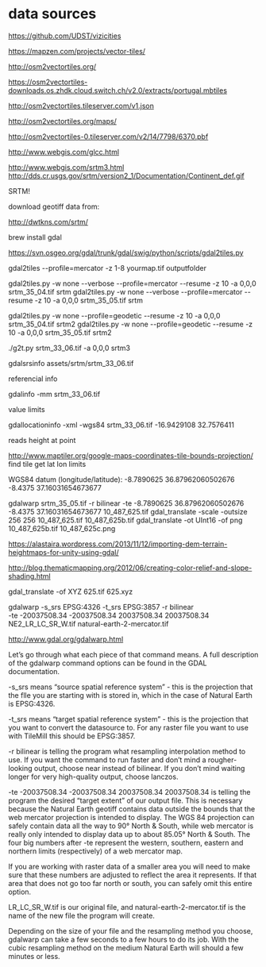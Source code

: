 # data sources

https://github.com/UDST/vizicities

https://mapzen.com/projects/vector-tiles/

http://osm2vectortiles.org/

https://osm2vectortiles-downloads.os.zhdk.cloud.switch.ch/v2.0/extracts/portugal.mbtiles

http://osm2vectortiles.tileserver.com/v1.json

http://osm2vectortiles.org/maps/

http://osm2vectortiles-0.tileserver.com/v2/14/7798/6370.pbf

http://www.webgis.com/glcc.html

http://www.webgis.com/srtm3.html
http://dds.cr.usgs.gov/srtm/version2_1/Documentation/Continent_def.gif


SRTM!

download geotiff data from:

http://dwtkns.com/srtm/


brew install gdal

https://svn.osgeo.org/gdal/trunk/gdal/swig/python/scripts/gdal2tiles.py

gdal2tiles --profile=mercator -z 1-8 yourmap.tif outputfolder

gdal2tiles.py -w none --verbose --profile=mercator --resume -z 10 -a 0,0,0 srtm_35_04.tif srtm
gdal2tiles.py -w none --verbose --profile=mercator --resume -z 10 -a 0,0,0 srtm_35_05.tif srtm

gdal2tiles.py -w none --profile=geodetic --resume -z 10 -a 0,0,0 srtm_35_04.tif srtm2
gdal2tiles.py -w none --profile=geodetic --resume -z 10 -a 0,0,0 srtm_35_05.tif srtm2

./g2t.py srtm_33_06.tif -a 0,0,0 srtm3


gdalsrsinfo assets/srtm/srtm_33_06.tif

referencial info


gdalinfo -mm srtm_33_06.tif

value limits


gdallocationinfo -xml -wgs84 srtm_33_06.tif -16.9429108 32.7576411

reads height at point


http://www.maptiler.org/google-maps-coordinates-tile-bounds-projection/
find tile
get lat lon limits

WGS84 datum (longitude/latitude):
-8.7890625 36.87962060502676
-8.4375 37.16031654673677



gdalwarp srtm_35_05.tif -r bilinear -te -8.7890625 36.87962060502676 -8.4375 37.16031654673677 10_487_625.tif
gdal_translate -scale -outsize 256 256 10_487_625.tif 10_487_625b.tif
gdal_translate -ot UInt16 -of png 10_487_625b.tif 10_487_625c.png




https://alastaira.wordpress.com/2013/11/12/importing-dem-terrain-heightmaps-for-unity-using-gdal/


http://blog.thematicmapping.org/2012/06/creating-color-relief-and-slope-shading.html





gdal_translate -of XYZ 625.tif 625.xyz



gdalwarp -s_srs EPSG:4326 -t_srs EPSG:3857 -r bilinear \
    -te -20037508.34 -20037508.34 20037508.34 20037508.34 \
    NE2_LR_LC_SR_W.tif natural-earth-2-mercator.tif

http://www.gdal.org/gdalwarp.html

Let’s go through what each piece of that command means. A full description of the gdalwarp command options can be found in the GDAL documentation.

-s_srs means “source spatial reference system” - this is the projection that the flle you are starting with is stored in, which in the case of Natural Earth is EPSG:4326.

-t_srs means “target spatial reference system” - this is the projection that you want to convert the datasource to. For any raster file you want to use with TileMill this should be EPSG:3857.

-r bilinear is telling the program what resampling interpolation method to use. If you want the command to run faster and don’t mind a rougher-looking output, choose near instead of bilinear. If you don’t mind waiting longer for very high-quality output, choose lanczos.

-te -20037508.34 -20037508.34 20037508.34 20037508.34 is telling the program the desired “target extent” of our output file. This is necessary because the Natural Earth geotiff contains data outside the bounds that the web mercator projection is intended to display. The WGS 84 projection can safely contain data all the way to 90° North & South, while web mercator is really only intended to display data up to about 85.05° North & South. The four big numbers after -te represent the western, southern, eastern and northern limits (respectively) of a web mercator map.

If you are working with raster data of a smaller area you will need to make sure that these numbers are adjusted to reflect the area it represents. If that area that does not go too far north or south, you can safely omit this entire option.

LR_LC_SR_W.tif is our original file, and natural-earth-2-mercator.tif is the name of the new file the program will create.

Depending on the size of your file and the resampling method you choose, gdalwarp can take a few seconds to a few hours to do its job. With the cubic resampling method on the medium Natural Earth will should a few minutes or less.
